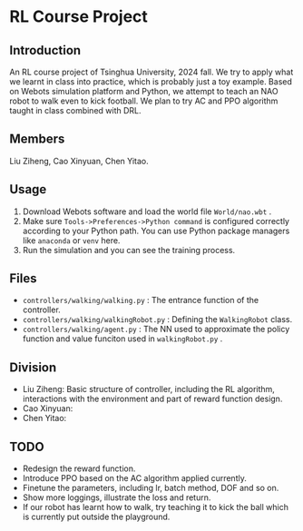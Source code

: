 # RL Course Project

## Introduction

An RL course project of Tsinghua University, 2024 fall. We try to apply what we learnt in class into practice, which is probably just a toy example. Based on Webots simulation platform and Python, we attempt to teach an NAO robot to walk even to kick football. We plan to try AC and PPO algorithm taught in class combined with DRL.

## Members

Liu Ziheng, Cao Xinyuan, Chen Yitao.

## Usage

1. Download Webots software and load the world file `World/nao.wbt` . 
2. Make sure `Tools->Preferences->Python command` is configured correctly according to your Python path. You can use Python package managers like `anaconda` or `venv` here. 
3. Run the simulation and you can see the training process.

## Files

- `controllers/walking/walking.py` : The entrance function of the controller.
- `controllers/walking/walkingRobot.py` : Defining the `WalkingRobot` class.
- `controllers/walking/agent.py` : The NN used to approximate the policy function and value funciton used in `walkingRobot.py` .

## Division

- Liu Ziheng: Basic structure of controller, including the RL algorithm, interactions with the environment and part of reward function design.
- Cao Xinyuan: 
- Chen Yitao:

## TODO

- Redesign the reward function.
- Introduce PPO based on the AC algorithm applied currently.
- Finetune the parameters, including lr, batch method, DOF and so on.
- Show more loggings, illustrate the loss and return.
- If our robot has learnt how to walk, try teaching it to kick the ball which is currently put outside the playground.